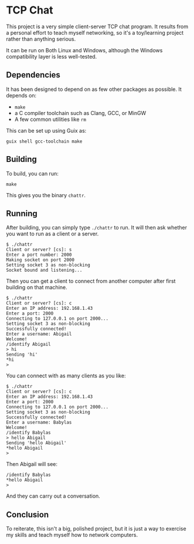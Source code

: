 # TCP Chat

This project is a very simple client-server TCP chat program. It results from a personal effort to teach myself networking, so it's a toy/learning project rather than anything serious.

It can be run on Both Linux and Windows, although the Windows compatibility layer is less well-tested.

## Dependencies

It has been designed to depend on as few other packages as possible. It depends on:

 - `make`
 - a C compiler toolchain such as Clang, GCC, or MinGW
 - A few common utilities like `rm`

This can be set up using Guix as:

    guix shell gcc-toolchain make

## Building

To build, you can run:

    make

This gives you the binary `chattr`.

## Running

After building, you can simply type `./chattr` to run. It will then ask whether you want to run as a client or a server.

    $ ./chattr
    Client or server? [cs]: s
    Enter a port number: 2000
    Making socket on port 2000
    Setting socket 3 as non-blocking
    Socket bound and listening...

Then you can get a client to connect from another computer after first building on that machine.

    $ ./chattr
    Client or server? [cs]: c
    Enter an IP address: 192.168.1.43
    Enter a port: 2000
    Connecting to 127.0.0.1 on port 2000...
    Setting socket 3 as non-blocking
    Successfully connected!
    Enter a username: Abigail
    Welcome!
    /identify Abigail
    > hi
    Sending 'hi'
    *hi
    >
    
You can connect with as many clients as you like:

    $ ./chattr
    Client or server? [cs]: c
    Enter an IP address: 192.168.1.43
    Enter a port: 2000
    Connecting to 127.0.0.1 on port 2000...
    Setting socket 3 as non-blocking
    Successfully connected!
    Enter a username: Babylas
    Welcome!
    /identify Babylas
    > hello Abigail
    Sending 'hello Abigail'
    *hello Abigail
    >

Then Abigail will see:

    /identify Babylas
    *hello Abigail
    >

And they can carry out a conversation.

## Conclusion

To reiterate, this isn't a big, polished project, but it is just a way to exercise my skills and teach myself how to network computers.
